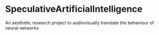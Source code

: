 # SpeculativeArtificialIntelligence
An aesthetic research project to audiovisually translate the behaviour of neural networks
